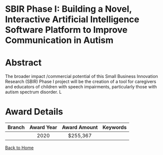 
SBIR Phase I: Building a Novel, Interactive Artificial Intelligence Software Platform to Improve Communication in Autism
========================================================================================================================

# Abstract


The broader impact /commercial potential of this Small Business Innovation Research (SBIR) Phase I project will be the creation of a tool for caregivers and educators of children with speech impairments, particularly those with autism spectrum disorder. L  

# Award Details

|Branch|Award Year|Award Amount|Keywords|
| :---: | :---: | :---: | :---: |
||2020|$255,367||
  
  


[Back to Home](https://github.com/chrischow/dod_sbir_awards/JT/#648)